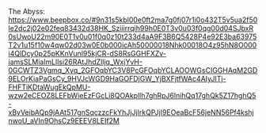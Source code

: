 The Abyss: https://www.beepbox.co/#9n31s5kbl00e0ft2ma7g0fj07r1i0o432T5v5ua2f50le2dc2j02e02feq83432d38HK_Sziiirrqih99h0E0T3v0u03f0qg00d04SJbxR0sUwoU22m90E0T1v0u01f0q0z10t233d4aA9F3B6Q5428P4e92E3ba63975T2v1u15f10w4qw02d03w0E0b000icAh50000018Nhk00018O4z95hN8O000i4QlDcy0p25pKKnVunl95kjCR-dS8RsGGHFXZv-iamsSLMialmLllsi26RAtJhdZlljq_WxjYvH-0GCWTZ3Vgmq_Xyq_2GFOqbYC3V8PcGFOqbYCLAOOWGsCIGGHAqM2GD9ELOrKiaPaGsCy_9HVJcWGD9HaGOFDjGW_YjBXFjtfWAc4AIyJITj-FHFTiKDtaWugEkQpMU-wzw2eCEOZ8LEFbWieEzFGcLi8QOAkpllh7ghRpJ6lnihQq17ghQk5Z17hghQ5-xByVeibAQp9jAAt517gnSqczzcFkYhJjJjIrkQPJjI9EOeaBcF56jeNN56Pf4kshjnwoU_aVIn9OhsCz9EEEV8LEIf2M
